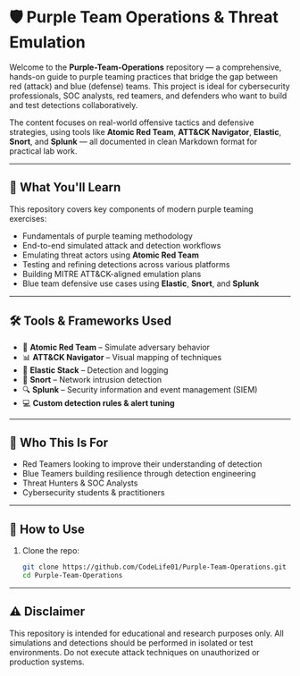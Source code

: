 # 🛡️ Purple Team Operations & Threat Emulation

Welcome to the **Purple-Team-Operations** repository — a comprehensive, hands-on guide to purple teaming practices that bridge the gap between red (attack) and blue (defense) teams. This project is ideal for cybersecurity professionals, SOC analysts, red teamers, and defenders who want to build and test detections collaboratively.

The content focuses on real-world offensive tactics and defensive strategies, using tools like **Atomic Red Team**, **ATT&CK Navigator**, **Elastic**, **Snort**, and **Splunk** — all documented in clean Markdown format for practical lab work.

---

## 🎯 What You'll Learn

This repository covers key components of modern purple teaming exercises:

- Fundamentals of purple teaming methodology
- End-to-end simulated attack and detection workflows
- Emulating threat actors using **Atomic Red Team**
- Testing and refining detections across various platforms
- Building MITRE ATT&CK-aligned emulation plans
- Blue team defensive use cases using **Elastic**, **Snort**, and **Splunk**

---

## 🛠 Tools & Frameworks Used

- 🔧 **Atomic Red Team** – Simulate adversary behavior
- 📊 **ATT&CK Navigator** – Visual mapping of techniques
- 📡 **Elastic Stack** – Detection and logging
- 🛑 **Snort** – Network intrusion detection
- 🔍 **Splunk** – Security information and event management (SIEM)
- 💻 **Custom detection rules & alert tuning**

---

## 🧠 Who This Is For

- Red Teamers looking to improve their understanding of detection
- Blue Teamers building resilience through detection engineering
- Threat Hunters & SOC Analysts
- Cybersecurity students & practitioners

---

## 🚀 How to Use

1. Clone the repo:
   ```bash
   git clone https://github.com/CodeLife01/Purple-Team-Operations.git
   cd Purple-Team-Operations
    ```
---

## ⚠️ Disclaimer

This repository is intended for educational and research purposes only.
All simulations and detections should be performed in isolated or test environments.
Do not execute attack techniques on unauthorized or production systems.